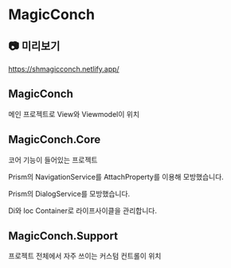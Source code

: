 # MagicConch
## 📷 미리보기
https://shmagicconch.netlify.app/

## MagicConch
메인 프로젝트로 View와 Viewmodel이 위치

## MagicConch.Core
코어 기능이 들어있는 프로젝트

Prism의 NavigationService를 AttachProperty를 이용해 모방했습니다.

Prism의 DialogService를 모방했습니다.

Di와 Ioc Container로 라이프사이클을 관리합니다.

## MagicConch.Support
프로젝트 전체에서 자주 쓰이는 커스텀 컨트롤이 위치
